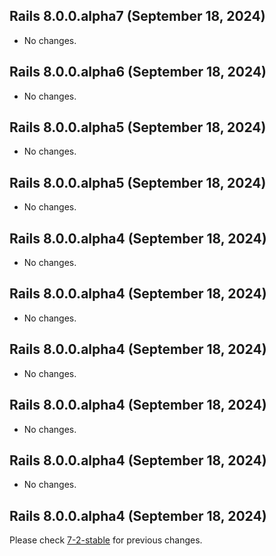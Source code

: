 ## Rails 8.0.0.alpha7 (September 18, 2024) ##

*   No changes.


## Rails 8.0.0.alpha6 (September 18, 2024) ##

*   No changes.


## Rails 8.0.0.alpha5 (September 18, 2024) ##

*   No changes.


## Rails 8.0.0.alpha5 (September 18, 2024) ##

*   No changes.


## Rails 8.0.0.alpha4 (September 18, 2024) ##

*   No changes.


## Rails 8.0.0.alpha4 (September 18, 2024) ##

*   No changes.


## Rails 8.0.0.alpha4 (September 18, 2024) ##

*   No changes.


## Rails 8.0.0.alpha4 (September 18, 2024) ##

*   No changes.


## Rails 8.0.0.alpha4 (September 18, 2024) ##

*   No changes.


## Rails 8.0.0.alpha4 (September 18, 2024) ##


Please check [7-2-stable](https://github.com/rails/rails/blob/7-2-stable/actionmailer/CHANGELOG.md) for previous changes.
